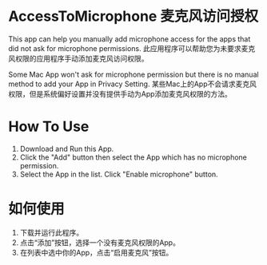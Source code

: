 # AccessToMicrophone 麦克风访问授权
This app can help you manually add microphone access for the apps that did not ask for microphone permissions.
此应用程序可以帮助您为未要求麦克风权限的应用程序手动添加麦克风访问权限。

Some Mac App won't ask for microphone permission but there is no manual method to add your App in Privacy Setting.
某些Mac上的App不会请求麦克风权限，但是系统偏好设置并没有提供手动为App添加麦克风权限的方法。

# How To Use
1. Download and Run this App.
2. Click the "Add" button then select the App which has no microphone permission.
3. Select the App in the list. Click "Enable microphone" button.

# 如何使用
1. 下载并运行此程序。
2. 点击“添加”按钮，选择一个没有麦克风权限的App。
3. 在列表中选中你的App，点击“启用麦克风”按钮。

